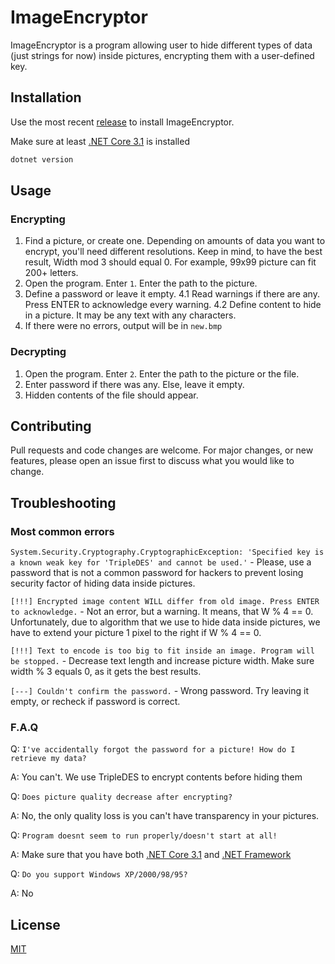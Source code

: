 # ImageEncryptor

ImageEncryptor is a program allowing user to hide different types of data (just strings for now) inside pictures, encrypting them with a user-defined key.

## Installation

Use the most recent [release](https://github.com/kolya5544/imageEncryptor/releases) to install ImageEncryptor.

Make sure at least [.NET Core 3.1](https://dotnet.microsoft.com/download/dotnet-core) is installed
```bash
dotnet version
```

## Usage

### Encrypting
1. Find a picture, or create one. Depending on amounts of data you want to encrypt, you'll need different resolutions. Keep in mind, to have the best result, Width mod 3 should equal 0. For example, 99x99 picture can fit 200+ letters.
2. Open the program. Enter `1`. Enter the path to the picture.
3. Define a password or leave it empty.
4.1 Read warnings if there are any. Press ENTER to acknowledge every warning.
4.2 Define content to hide in a picture. It may be any text with any characters.
5. If there were no errors, output will be in `new.bmp`
### Decrypting
1. Open the program. Enter `2`. Enter the path to the picture or the file.
2. Enter password if there was any. Else, leave it empty.
3. Hidden contents of the file should appear.

## Contributing
Pull requests and code changes are welcome. For major changes, or new features, please open an issue first to discuss what you would like to change.

## Troubleshooting
### Most common errors
`System.Security.Cryptography.CryptographicException: 'Specified key is a known weak key for 'TripleDES' and cannot be used.'` - Please, use a password that is not a common password for hackers to prevent losing security factor of hiding data inside pictures.

`[!!!] Encrypted image content WILL differ from old image. Press ENTER to acknowledge.` - Not an error, but a warning. It means, that W % 4 == 0. Unfortunately, due to algorithm that we use to hide data inside pictures, we have to extend your picture 1 pixel to the right if W % 4 == 0.

`[!!!] Text to encode is too big to fit inside an image. Program will be stopped.` - Decrease text length and increase picture width. Make sure width % 3 equals 0, as it gets the best results.

`[---] Couldn't confirm the password.` - Wrong password. Try leaving it empty, or recheck if password is correct.

### F.A.Q


Q: `I've accidentally forgot the password for a picture! How do I retrieve my data?`

A: You can't. We use TripleDES to encrypt contents before hiding them


Q: `Does picture quality decrease after encrypting?`

A: No, the only quality loss is you can't have transparency in your pictures.


Q: `Program doesnt seem to run properly/doesn't start at all!`

A: Make sure that you have both [.NET Core 3.1](https://dotnet.microsoft.com/download/dotnet-core) and [.NET Framework]( https://dotnet.microsoft.com/download/dotnet-framework)


Q: `Do you support Windows XP/2000/98/95?`

A: No


## License
[MIT](https://choosealicense.com/licenses/mit/)
